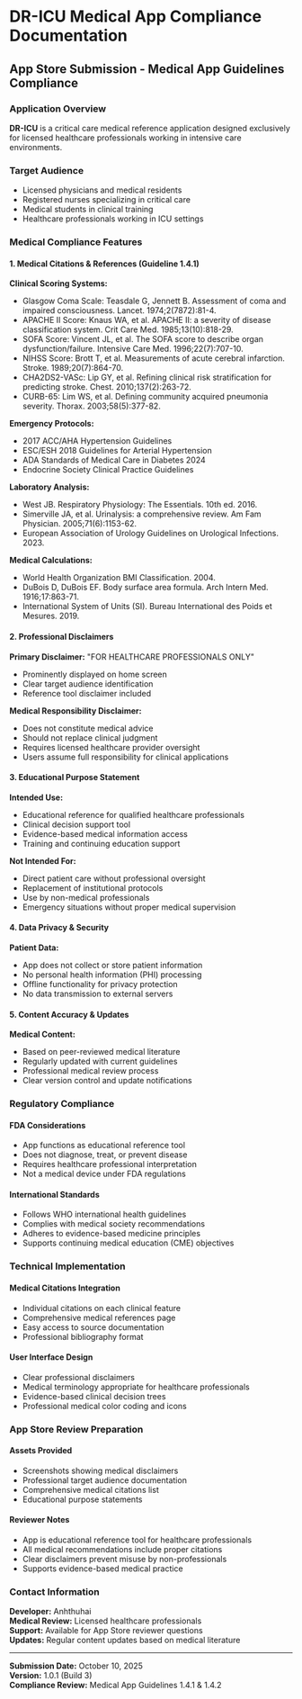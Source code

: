 # DR-ICU Medical App Compliance Documentation

## App Store Submission - Medical App Guidelines Compliance

### Application Overview
**DR-ICU** is a critical care medical reference application designed exclusively for licensed healthcare professionals working in intensive care environments.

### Target Audience
- Licensed physicians and medical residents
- Registered nurses specializing in critical care
- Medical students in clinical training
- Healthcare professionals working in ICU settings

### Medical Compliance Features

#### 1. Medical Citations & References (Guideline 1.4.1)

**Clinical Scoring Systems:**
- Glasgow Coma Scale: Teasdale G, Jennett B. Assessment of coma and impaired consciousness. Lancet. 1974;2(7872):81-4.
- APACHE II Score: Knaus WA, et al. APACHE II: a severity of disease classification system. Crit Care Med. 1985;13(10):818-29.
- SOFA Score: Vincent JL, et al. The SOFA score to describe organ dysfunction/failure. Intensive Care Med. 1996;22(7):707-10.
- NIHSS Score: Brott T, et al. Measurements of acute cerebral infarction. Stroke. 1989;20(7):864-70.
- CHA2DS2-VASc: Lip GY, et al. Refining clinical risk stratification for predicting stroke. Chest. 2010;137(2):263-72.
- CURB-65: Lim WS, et al. Defining community acquired pneumonia severity. Thorax. 2003;58(5):377-82.

**Emergency Protocols:**
- 2017 ACC/AHA Hypertension Guidelines
- ESC/ESH 2018 Guidelines for Arterial Hypertension
- ADA Standards of Medical Care in Diabetes 2024
- Endocrine Society Clinical Practice Guidelines

**Laboratory Analysis:**
- West JB. Respiratory Physiology: The Essentials. 10th ed. 2016.
- Simerville JA, et al. Urinalysis: a comprehensive review. Am Fam Physician. 2005;71(6):1153-62.
- European Association of Urology Guidelines on Urological Infections. 2023.

**Medical Calculations:**
- World Health Organization BMI Classification. 2004.
- DuBois D, DuBois EF. Body surface area formula. Arch Intern Med. 1916;17:863-71.
- International System of Units (SI). Bureau International des Poids et Mesures. 2019.

#### 2. Professional Disclaimers

**Primary Disclaimer:** "FOR HEALTHCARE PROFESSIONALS ONLY"
- Prominently displayed on home screen
- Clear target audience identification
- Reference tool disclaimer included

**Medical Responsibility Disclaimer:**
- Does not constitute medical advice
- Should not replace clinical judgment
- Requires licensed healthcare provider oversight
- Users assume full responsibility for clinical applications

#### 3. Educational Purpose Statement

**Intended Use:**
- Educational reference for qualified healthcare professionals
- Clinical decision support tool
- Evidence-based medical information access
- Training and continuing education support

**Not Intended For:**
- Direct patient care without professional oversight
- Replacement of institutional protocols
- Use by non-medical professionals
- Emergency situations without proper medical supervision

#### 4. Data Privacy & Security

**Patient Data:**
- App does not collect or store patient information
- No personal health information (PHI) processing
- Offline functionality for privacy protection
- No data transmission to external servers

#### 5. Content Accuracy & Updates

**Medical Content:**
- Based on peer-reviewed medical literature
- Regularly updated with current guidelines
- Professional medical review process
- Clear version control and update notifications

### Regulatory Compliance

#### FDA Considerations
- App functions as educational reference tool
- Does not diagnose, treat, or prevent disease
- Requires healthcare professional interpretation
- Not a medical device under FDA regulations

#### International Standards
- Follows WHO international health guidelines
- Complies with medical society recommendations
- Adheres to evidence-based medicine principles
- Supports continuing medical education (CME) objectives

### Technical Implementation

#### Medical Citations Integration
- Individual citations on each clinical feature
- Comprehensive medical references page
- Easy access to source documentation
- Professional bibliography format

#### User Interface Design
- Clear professional disclaimers
- Medical terminology appropriate for healthcare professionals
- Evidence-based clinical decision trees
- Professional medical color coding and icons

### App Store Review Preparation

#### Assets Provided
- Screenshots showing medical disclaimers
- Professional target audience documentation
- Comprehensive medical citations list
- Educational purpose statements

#### Reviewer Notes
- App is educational reference tool for healthcare professionals
- All medical recommendations include proper citations
- Clear disclaimers prevent misuse by non-professionals
- Supports evidence-based medical practice

### Contact Information

**Developer:** Anhthuhai  
**Medical Review:** Licensed healthcare professionals  
**Support:** Available for App Store reviewer questions  
**Updates:** Regular content updates based on medical literature

---

**Submission Date:** October 10, 2025  
**Version:** 1.0.1 (Build 3)  
**Compliance Review:** Medical App Guidelines 1.4.1 & 1.4.2
